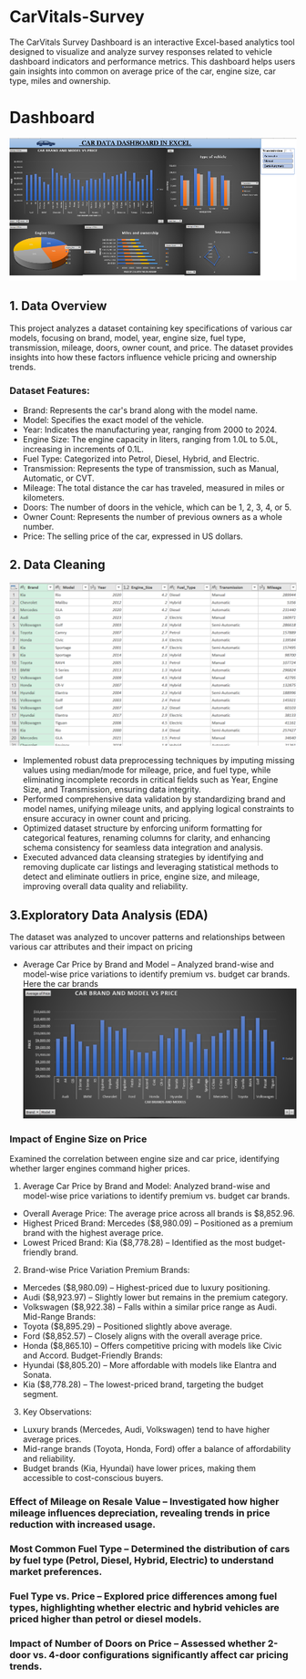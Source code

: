 # CarVitals-Survey
The CarVitals Survey Dashboard is an interactive Excel-based analytics tool designed to visualize and analyze survey responses related to vehicle dashboard indicators and performance metrics. This dashboard helps users gain insights into common on average price of the car, engine size, car type, miles and ownership.
# Dashboard
![image alt](https://github.com/LalithaSarma14/CarVitals-Survey/blob/87e10f65d6dc9885110ef6e02eaa372dbd5a1a01/car_dashboard_overall.png)
## 1. Data Overview
This project analyzes a dataset containing key specifications of various car models, focusing on brand, model, year, engine size, fuel type, transmission, mileage, doors, owner count, and price. The dataset provides insights into how these factors influence vehicle pricing and ownership trends.

### Dataset Features:
- Brand: Represents the car's brand along with the model name.
- Model: Specifies the exact model of the vehicle.
- Year: Indicates the manufacturing year, ranging from 2000 to 2024.
- Engine Size: The engine capacity in liters, ranging from 1.0L to 5.0L, increasing in increments of 0.1L.
- Fuel Type: Categorized into Petrol, Diesel, Hybrid, and Electric.
- Transmission: Represents the type of transmission, such as Manual, Automatic, or CVT.
- Mileage: The total distance the car has traveled, measured in miles or kilometers.
- Doors: The number of doors in the vehicle, which can be 1, 2, 3, 4, or 5.
- Owner Count: Represents the number of previous owners as a whole number.
- Price: The selling price of the car, expressed in US dollars.
## 2. Data Cleaning
![image alt](https://github.com/LalithaSarma14/CarVitals-Survey/blob/3d2b03ab4f42e5505db2c25fb29f9111b6c1d618/Screenshot%202025-03-02%20125910.png)
- Implemented robust data preprocessing techniques by imputing missing values using median/mode for mileage, price, and fuel type, while eliminating incomplete records in critical fields such as Year, Engine Size, and Transmission, ensuring data integrity.
- Performed comprehensive data validation by standardizing brand and model names, unifying mileage units, and applying logical constraints to ensure accuracy in owner count and pricing.
- Optimized dataset structure by enforcing uniform formatting for categorical features, renaming columns for clarity, and enhancing schema consistency for seamless data integration and analysis.
- Executed advanced data cleansing strategies by identifying and removing duplicate car listings and leveraging statistical methods to detect and eliminate outliers in price, engine size, and mileage, improving overall data quality and reliability.
## 3.Exploratory Data Analysis (EDA)
The dataset was analyzed to uncover patterns and relationships between various car attributes and their impact on pricing
- Average Car Price by Brand and Model – Analyzed brand-wise and model-wise price variations to identify premium vs. budget car brands.
Here the car brands 
![image alt](https://github.com/LalithaSarma14/CarVitals-Survey/blob/e617766a3578d77f50ff42aa86ffa3423b6569a5/1.png)

### Impact of Engine Size on Price  
Examined the correlation between engine size and car price, identifying whether larger engines command higher prices.
 1. Average Car Price by Brand and Model: Analyzed brand-wise and model-wise price variations to identify premium vs. budget car brands.
 - Overall Average Price: The average price across all brands is $8,852.96.
 - Highest Priced Brand: Mercedes ($8,980.09) – Positioned as a premium brand with the highest average price.
 - Lowest Priced Brand: Kia ($8,778.28) – Identified as the most budget-friendly brand.
2. Brand-wise Price Variation
Premium Brands:
- Mercedes ($8,980.09) – Highest-priced due to luxury positioning.
- Audi ($8,923.97) – Slightly lower but remains in the premium category.
- Volkswagen ($8,922.38) – Falls within a similar price range as Audi.
Mid-Range Brands:
- Toyota ($8,895.29) – Positioned slightly above average.
- Ford ($8,852.57) – Closely aligns with the overall average price.
- Honda ($8,865.10) – Offers competitive pricing with models like Civic and Accord.
Budget-Friendly Brands:
- Hyundai ($8,805.20) – More affordable with models like Elantra and Sonata.
- Kia ($8,778.28) – The lowest-priced brand, targeting the budget segment.
3. Key Observations:
- Luxury brands (Mercedes, Audi, Volkswagen) tend to have higher average prices.
- Mid-range brands (Toyota, Honda, Ford) offer a balance of affordability and reliability.
- Budget brands (Kia, Hyundai) have lower prices, making them accessible to cost-conscious buyers.
### Effect of Mileage on Resale Value – Investigated how higher mileage influences depreciation, revealing trends in price reduction with increased usage.
### Most Common Fuel Type – Determined the distribution of cars by fuel type (Petrol, Diesel, Hybrid, Electric) to understand market preferences.
### Fuel Type vs. Price – Explored price differences among fuel types, highlighting whether electric and hybrid vehicles are priced higher than petrol or diesel models.
### Impact of Number of Doors on Price – Assessed whether 2-door vs. 4-door configurations significantly affect car pricing trends.
